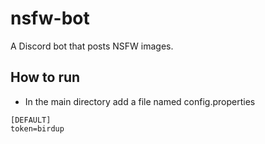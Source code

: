 # nsfw-bot
A Discord bot that posts NSFW images.

## How to run
- In the main directory add a file named config.properties
```proprties
[DEFAULT]
token=birdup
```
